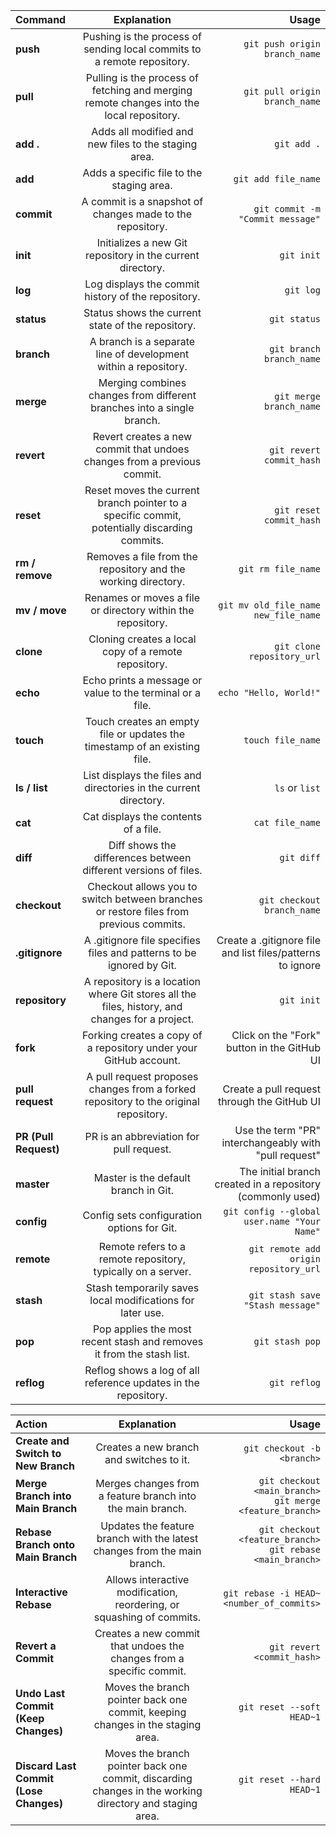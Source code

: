 
| Command        | Explanation                                                          | Usage                                   |
| :------------  | :------------------------------------------------------------------: | --------------------------------------: |
| **push**       | Pushing is the process of sending local commits to a remote repository. | `git push origin branch_name`            |
| **pull**       | Pulling is the process of fetching and merging remote changes into the local repository. | `git pull origin branch_name` |
| **add .**      | Adds all modified and new files to the staging area.                   | `git add .`                             |
| **add <file>** | Adds a specific file to the staging area.                               | `git add file_name`                     |
| **commit**     | A commit is a snapshot of changes made to the repository.               | `git commit -m "Commit message"`         |
| **init**       | Initializes a new Git repository in the current directory.              | `git init`                              |
| **log**        | Log displays the commit history of the repository.                      | `git log`                               |
| **status**     | Status shows the current state of the repository.                       | `git status`                            |
| **branch**     | A branch is a separate line of development within a repository.         | `git branch branch_name`                 |
| **merge**      | Merging combines changes from different branches into a single branch.  | `git merge branch_name`                  |
| **revert**     | Revert creates a new commit that undoes changes from a previous commit. | `git revert commit_hash`                 |
| **reset**      | Reset moves the current branch pointer to a specific commit, potentially discarding commits. | `git reset commit_hash`   |
| **rm / remove** | Removes a file from the repository and the working directory.            | `git rm file_name`                       |
| **mv / move**  | Renames or moves a file or directory within the repository.              | `git mv old_file_name new_file_name`     |
| **clone**      | Cloning creates a local copy of a remote repository.                    | `git clone repository_url`               |
| **echo**       | Echo prints a message or value to the terminal or a file.               | `echo "Hello, World!"`                   |
| **touch**      | Touch creates an empty file or updates the timestamp of an existing file. | `touch file_name`                       |
| **ls / list**  | List displays the files and directories in the current directory.       | `ls` or `list`                           |
| **cat**        | Cat displays the contents of a file.                                   | `cat file_name`                          |
| **diff**       | Diff shows the differences between different versions of files.         | `git diff`                              |
| **checkout**   | Checkout allows you to switch between branches or restore files from previous commits. | `git checkout branch_name`   |
| **.gitignore** | A .gitignore file specifies files and patterns to be ignored by Git.    | Create a .gitignore file and list files/patterns to ignore |
| **repository** | A repository is a location where Git stores all the files, history, and changes for a project. | `git init`                |
| **fork**       | Forking creates a copy of a repository under your GitHub account.        | Click on the "Fork" button in the GitHub UI |
| **pull request** | A pull request proposes changes from a forked repository to the original repository. | Create a pull request through the GitHub UI |
| **PR (Pull Request)** | PR is an abbreviation for pull request.                              | Use the term "PR" interchangeably with "pull request" |
| **master**     | Master is the default branch in Git.                                   | The initial branch created in a repository (commonly used) |
| **config**     | Config sets configuration options for Git.                             | `git config --global user.name "Your Name"` |
| **remote**     | Remote refers to a remote repository, typically on a server.            | `git remote add origin repository_url`   |
| **stash**      | Stash temporarily saves local modifications for later use.              | `git stash save "Stash message"`          |
| **pop**        | Pop applies the most recent stash and removes it from the stash list.  | `git stash pop`                          |
| **reflog**     | Reflog shows a log of all reference updates in the repository.          | `git reflog`                            |

| Action | Explanation | Usage |
| :--- | :---: | ---: |
| **Create and Switch to New Branch** | Creates a new branch and switches to it. | `git checkout -b <branch>` |
| **Merge Branch into Main Branch** | Merges changes from a feature branch into the main branch. | `git checkout <main_branch>`<br>`git merge <feature_branch>` |
| **Rebase Branch onto Main Branch** | Updates the feature branch with the latest changes from the main branch. | `git checkout <feature_branch>`<br>`git rebase <main_branch>` |
| **Interactive Rebase** | Allows interactive modification, reordering, or squashing of commits. | `git rebase -i HEAD~<number_of_commits>` |
| **Revert a Commit** | Creates a new commit that undoes the changes from a specific commit. | `git revert <commit_hash>` |
| **Undo Last Commit (Keep Changes)** | Moves the branch pointer back one commit, keeping changes in the staging area. | `git reset --soft HEAD~1` |
| **Discard Last Commit (Lose Changes)** | Moves the branch pointer back one commit, discarding changes in the working directory and staging area. | `git reset --hard HEAD~1` |